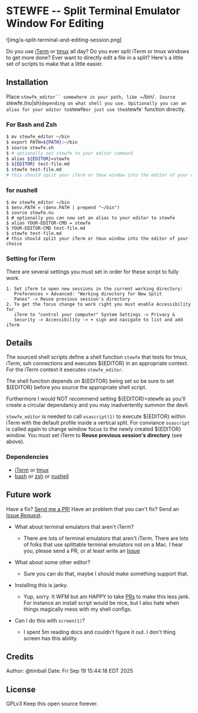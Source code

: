 # STEWFE -- Split Terminal Emulator Window For Editing

![img/a-split-terminal-and-editing-session.png]

Do you use [iTerm](https://iterm2.com/) or
[tmux](https://github.com/tmux/tmux/wiki) all day? Do you ever split iTerm or
tmux windows to get more done? Ever want to directly edit a file in a split?
Here's a little set of scripts to make that a little easier.

## Installation

Place `stewfe_editor`` somewhere in your path, like `~/bin/`. Source
`stewfe.(nu|sh)` depending on what shell you use. Opitionally you can an alias
for your editor to `stewfe` or just use the `stewfe` function directly.

### For Bash and Zsh
```sh
$ mv stewfe_editor ~/bin
$ export PATH=${PATH}:~/bin
$ source stewfe.sh
$ # optionally set stewfe to your editor command
$ alias ${EDITOR}=stewfe
$ ${EDITOR} test-file.md
$ stewfe test-file.md
# this should split your iTerm or tmux window into the editor of your choice
```

### for nushell
```nu
$ mv stewfe_editor ~/bin
$ $env.PATH = ($env.PATH | prepend "~/bin")
$ source stewfe.nu
$ # optionally you can now set an alias to your editor to stewfe
$ alias YOUR-EDITOR-CMD = stewfe
$ YOUR-EDITOR-CMD test-file.md
$ stewfe test-file.md
# this should split your iTerm or tmux window into the editor of your choice
```

### Setting for iTerm
There are several settings you must set in order for these script to fully work.

    1. Set iTerm to open new sessions in the current working directory:
       Preferences > Advanced: "Working directory for New Split
       Panes" -> Reuse previous session's directory
    2. To get the focus change to work right you must enable Accessibility for
       iTerm to "control your computer" System Settings -> Privacy &
       Security -> Accessibility -> + sign and navigate to list and add iTerm

## Details

The sourced shell scripts define a shell function `stewfe` that tests for tmux,
iTerm, ssh connections and executes ${EDITOR} in an appropriate context. For the 
iTerm context it executes `stewfe_editor`. 

The shell function depends on ${EDITOR} being set so be sure to set ${EDITOR}
before you source the appropriate shell script. 

Furthermore I would NOT recommend setting ${EDITOR}=stewfe as you'll create a
circular dependancy and you may inadvertently summon the devil.

`stewfe_editor` is needed to call `osascript(1)` to execute ${EDITOR} within
iTerm with the default profile inside a vertical split. For conviance
`osascript` is called again to change window focus to the newly created
${EDITOR} window. You must set iTerm to **Reuse previous session's directory**
(see above).

### Dependencies

- [iTerm](https://iterm2.com/) or [tmux](https://github.com/tmux/tmux/wiki)
- [bash](https://www.gnu.org/software/bash/) or [zsh](https://www.zsh.org/) or [nushell](https://www.nushell.sh/)

## Future work

Have a fix? [Send me a PR!](link) Have an problem that you can't fix? Send an
[Issue Request](link).

- What about terminal emulators that aren't iTerm?
    - There are lots of terminal emulators that aren't iTerm. There are lots of
      folks that use splittable terminal emulators not on a Mac. I hear you,
      please send a PR, or at least write an [Issue](link)

- What about some other editor?
    - Sure you can do that, maybe I should make something support that.

- Installing this is janky.
    - Yup, sorry. It WFM but am HAPPY to take [PRs](link) to make this less
      jank. For instance an install script would be nice, but I also hate when
      things magically mess with my shell configs.

- Can I do this with `screen(1)`?
    - I spent 5m reading docs and couldn't figure it out. I don't thing screen
      has this ability. 

## Credits

Author: @timball
Date: Fri Sep 19 15:44:18 EDT 2025

## License
GPLv3
Keep this open source forever.
